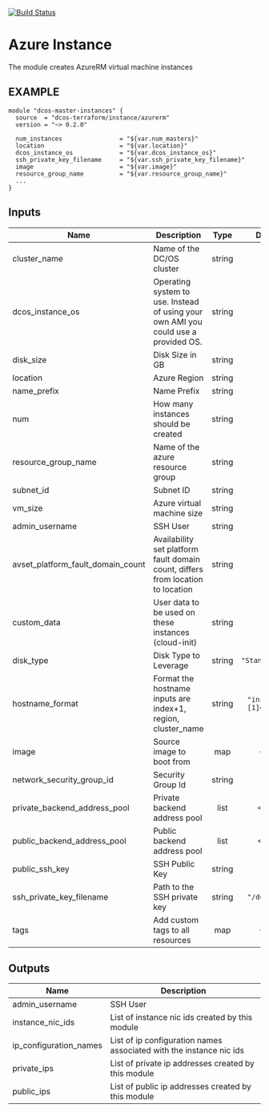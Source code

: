 [![Build Status](https://jenkins-terraform.mesosphere.com/service/dcos-terraform-jenkins/buildStatus/icon?job=dcos-terraform%2Fterraform-azurerm-instance%2Fsupport%252F0.2.x)](https://jenkins-terraform.mesosphere.com/service/dcos-terraform-jenkins/job/dcos-terraform/job/terraform-azurerm-instance/job/support%252F0.2.x/)

Azure Instance
============
The module creates AzureRM virtual machine instances

EXAMPLE
-------

```hcl
module "dcos-master-instances" {
  source  = "dcos-terraform/instance/azurerm"
  version = "~> 0.2.0"

  num_instances                = "${var.num_masters}"
  location                     = "${var.location}"
  dcos_instance_os             = "${var.dcos_instance_os}"
  ssh_private_key_filename     = "${var.ssh_private_key_filename}"
  image                        = "${var.image}"
  resource_group_name          = "${var.resource_group_name}"
  ...
}
```

## Inputs

| Name | Description | Type | Default | Required |
|------|-------------|:----:|:-----:|:-----:|
| cluster\_name | Name of the DC/OS cluster | string | n/a | yes |
| dcos\_instance\_os | Operating system to use. Instead of using your own AMI you could use a provided OS. | string | n/a | yes |
| disk\_size | Disk Size in GB | string | n/a | yes |
| location | Azure Region | string | n/a | yes |
| name\_prefix | Name Prefix | string | n/a | yes |
| num | How many instances should be created | string | n/a | yes |
| resource\_group\_name | Name of the azure resource group | string | n/a | yes |
| subnet\_id | Subnet ID | string | n/a | yes |
| vm\_size | Azure virtual machine size | string | n/a | yes |
| admin\_username | SSH User | string | `""` | no |
| avset\_platform\_fault\_domain\_count | Availability set platform fault domain count, differs from location to location | string | `"3"` | no |
| custom\_data | User data to be used on these instances (cloud-init) | string | `""` | no |
| disk\_type | Disk Type to Leverage | string | `"Standard_LRS"` | no |
| hostname\_format | Format the hostname inputs are index+1, region, cluster_name | string | `"instance-%[1]d-%[2]s"` | no |
| image | Source image to boot from | map | `<map>` | no |
| network\_security\_group\_id | Security Group Id | string | `""` | no |
| private\_backend\_address\_pool | Private backend address pool | list | `<list>` | no |
| public\_backend\_address\_pool | Public backend address pool | list | `<list>` | no |
| public\_ssh\_key | SSH Public Key | string | `""` | no |
| ssh\_private\_key\_filename | Path to the SSH private key | string | `"/dev/null"` | no |
| tags | Add custom tags to all resources | map | `<map>` | no |

## Outputs

| Name | Description |
|------|-------------|
| admin\_username | SSH User |
| instance\_nic\_ids | List of instance nic ids created by this module |
| ip\_configuration\_names | List of ip configuration names associated with the instance nic ids |
| private\_ips | List of private ip addresses created by this module |
| public\_ips | List of public ip addresses created by this module |

